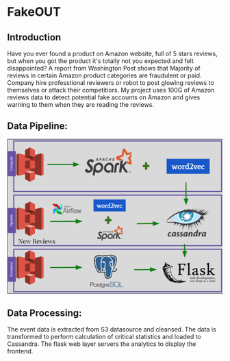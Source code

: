 # FakeOUT

## Introduction

Have you ever found a product on Amazon website, full of 5 stars reviews, but when you got the product it's totally not you expected and felt disappointed? A report from Washington Post shows that Majority of reviews in certain Amazon product categories are fraudulent or paid. Company hire professtional reviewers or robot to post glowing reviews to themselves or attack their competitiors. My project uses 100G of Amazon reviews data to detect potential fake accounts on Amazon and gives warning to them when they are reading the reviews.


## Data Pipeline:

![](./img/pipeline.png)

## Data Processing:

 The event data is extracted from S3 datasource and cleansed. The data is transformed to perform calculation of critical statistics and loaded to Cassandra. The flask web layer servers the analytics to display the frontend.